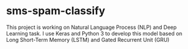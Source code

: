 # sms-spam-classify
This project is working on Natural Language Process (NLP) and Deep Learning task. I use Keras and Python 3 to develop this model based on Long Short-Term Memory (LSTM) and Gated Recurrent Unit (GRU)
